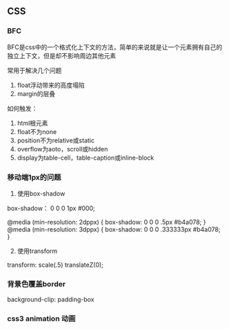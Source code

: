 ## CSS

### BFC

BFC是css中的一个格式化上下文的方法，简单的来说就是让一个元素拥有自己的独立上下文，但是却不影响周边其他元素

常用于解决几个问题

1. float浮动带来的高度塌陷
2. margin的层叠

如何触发：

1. html根元素
2. float不为none
3. position不为relative或static
4. overflow为aoto，scroll或hidden
5. display为table-cell，table-caption或inline-block

### 移动端1px的问题

1. 使用box-shadow

box-shadow： 0 0 0 1px #000;

@media (min-resolution: 2dppx) {
    box-shadow: 0 0 0 .5px #b4a078;
}
@media (min-resolution: 3dppx) {
    box-shadow: 0 0 0 .333333px #b4a078;
}

2. 使用transform

transform: scale(.5) translateZ(0);

### 背景色覆盖border

background-clip: padding-box

### css3 animation 动画

<template>
    <div class="box">
        <div class="items">
            <div class="item"></div>
            <div class="item"></div>
        </div>
        <div class="top"></div>
        <div class="left"></div>
        <div class="right"></div>
        <div class="bottom"></div>
    </div>
</template>
<script>
export default {
    name: 'css3'
}
</script>

<style>
.box{
    position: relative;
    width: 50px;
    height: 50px;
    margin-top: 100px;
    animation: widthLong 8s infinite;
}
.box div{
    position: absolute;
    background-color: #f1f1f1;
}
.box .top{
    width: 100%;
    height: 10px;
    top: 0;
}
.box .left{
    height: 100%;
    width: 10px;
    left: 0;
}
.box .right{
    height: 100%;
    width: 10px;
    right: 0;
}
.box .bottom{
    width: 100%;
    height: 10px;
    bottom: 0;
    animation: borderHide 8s infinite;
}

.box .items{
    position: absolute;
    width: 15px;
    height: 10px;
    left: 0;
    right: 0;
    bottom: 0;
    top: 0;
    margin: auto;
    background-color: #ff8c00;
    animation: widthLong1 8s;
}
.box .items .item{
    position: absolute;
    width: 100%;
    height: 100%;
    background-color: #ff8c00;
}
.box .items .item:nth-child(1) {
    animation: rotate1 8s infinite;
}
.box .items .item:nth-child(2) {
    animation: rotate2 8s infinite;
}

@keyframes widthLong{
    0% {width: 50px}
    25% {width: 150px;}
    100% {width: 150px; transform: rotateZ(180deg)}
}
@keyframes widthLong1{
    0% {width: 15px}
    25% {width: 115px;}
    100% {width: 115px;}
}
@keyframes borderHide{
    0% {width: 150px}
    25% {width: 150px}
    50% {width: 0}
    100%{width: 0}
}
@keyframes rotateBox{
    0% {transform: rotateZ(0)}
    25% {transform: rotateZ(0)}
    50% {transform: rotateZ(0)}
    100% {transform: rotateZ(180deg)}
}
@keyframes rotate1{
    0% {transform: rotate(0); translateX: 0; top: 0; right: 0;}
    25% {transform: rotate(0); translateX: 0; top: 0; right: 0;}
    50% {transform: rotate(0); translateX: 0; top: 0; right: 0;}
    75% {transform: rotate(12deg); translateX: 10; top: 30px; right: 3px;}
    100% {transform: rotate(12deg); translateX: 10; top: 30px; right: 3px;}
}
@keyframes rotate2{
    0% {transform: rotate(0); translateX: 0; top: 0; right: 0;}
    25% {transform: rotate(0); translateX: 0; top: 0; right: 0;}
    50% {transform: rotate(0); translateX: 0; top: 0; right: 0;}
    75% {transform: rotate(24deg); translateX: 20; top: 60px; right: 10px;}
    100% {transform: rotate(24deg); translateX: 20; top: 60px; right: 10px}
}
</style>